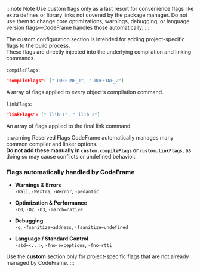 :::note Note
Use custom flags only as a last resort for convenience flags like extra defines or library links not covered by the package manager. Do not use them to change core optimizations, warnings, debugging, or language version flags—CodeFrame handles those automatically.
:::

The custom configuration section is intended for adding project-specific flags to the build process.  
These flags are directly injected into the underlying compilation and linking commands.

`compileFlags`:

```json
"compileFlags": ["-DDEFINE_1", "-DDEFINE_2"]
```

A array of flags applied to every object’s compilation command.

`linkFlags`:

```json
"linkFlags": ["-llib-1", "-llib-2"]
```

An array of flags applied to the final link command.

:::warning Reserved Flags
CodeFrame automatically manages many common compiler and linker options.  
**Do not add these manually in `custom.compileFlags` or `custom.linkFlags`,** as doing so may cause conflicts or undefined behavior.

### Flags automatically handled by CodeFrame

- **Warnings & Errors**  
  `-Wall`, `-Wextra`, `-Werror`, `-pedantic`

- **Optimization & Performance**  
  `-O0`, `-O2`, `-O3`, `-march=native`

- **Debugging**  
  `-g`, `-fsanitize=address`, `-fsanitize=undefined`

- **Language / Standard Control**  
  `-std=<...>`, `-fno-exceptions`, `-fno-rtti`

Use the **custom** section only for project-specific flags that are not already managed by CodeFrame.
:::
